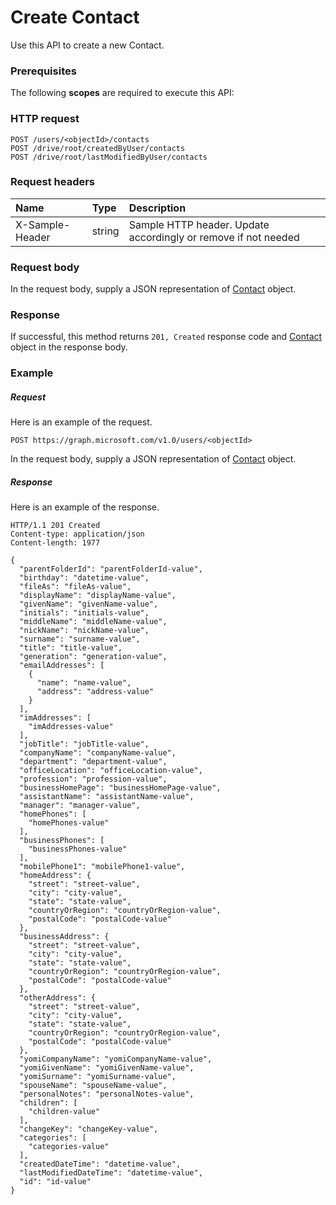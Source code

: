 # Create Contact

Use this API to create a new Contact.
### Prerequisites
The following **scopes** are required to execute this API: 
### HTTP request
<!-- { "blockType": "ignored" } -->
```http
POST /users/<objectId>/contacts
POST /drive/root/createdByUser/contacts
POST /drive/root/lastModifiedByUser/contacts

```
### Request headers
| Name       | Type | Description|
|:---------------|:--------|:----------|
| X-Sample-Header  | string  | Sample HTTP header. Update accordingly or remove if not needed|

### Request body
In the request body, supply a JSON representation of [Contact](../resources/contact.md) object.


### Response
If successful, this method returns `201, Created` response code and [Contact](../resources/contact.md) object in the response body.

### Example
##### Request
Here is an example of the request.
<!-- {
  "blockType": "request",
  "name": "create_contact_from_user"
}-->
```http
POST https://graph.microsoft.com/v1.0/users/<objectId>
```
In the request body, supply a JSON representation of [Contact](../resources/contact.md) object.
##### Response
Here is an example of the response.
<!-- {
  "blockType": "response",
  "truncated": false,
  "@odata.type": "microsoft.graph.contact"
} -->
```http
HTTP/1.1 201 Created
Content-type: application/json
Content-length: 1977

{
  "parentFolderId": "parentFolderId-value",
  "birthday": "datetime-value",
  "fileAs": "fileAs-value",
  "displayName": "displayName-value",
  "givenName": "givenName-value",
  "initials": "initials-value",
  "middleName": "middleName-value",
  "nickName": "nickName-value",
  "surname": "surname-value",
  "title": "title-value",
  "generation": "generation-value",
  "emailAddresses": [
    {
      "name": "name-value",
      "address": "address-value"
    }
  ],
  "imAddresses": [
    "imAddresses-value"
  ],
  "jobTitle": "jobTitle-value",
  "companyName": "companyName-value",
  "department": "department-value",
  "officeLocation": "officeLocation-value",
  "profession": "profession-value",
  "businessHomePage": "businessHomePage-value",
  "assistantName": "assistantName-value",
  "manager": "manager-value",
  "homePhones": [
    "homePhones-value"
  ],
  "businessPhones": [
    "businessPhones-value"
  ],
  "mobilePhone1": "mobilePhone1-value",
  "homeAddress": {
    "street": "street-value",
    "city": "city-value",
    "state": "state-value",
    "countryOrRegion": "countryOrRegion-value",
    "postalCode": "postalCode-value"
  },
  "businessAddress": {
    "street": "street-value",
    "city": "city-value",
    "state": "state-value",
    "countryOrRegion": "countryOrRegion-value",
    "postalCode": "postalCode-value"
  },
  "otherAddress": {
    "street": "street-value",
    "city": "city-value",
    "state": "state-value",
    "countryOrRegion": "countryOrRegion-value",
    "postalCode": "postalCode-value"
  },
  "yomiCompanyName": "yomiCompanyName-value",
  "yomiGivenName": "yomiGivenName-value",
  "yomiSurname": "yomiSurname-value",
  "spouseName": "spouseName-value",
  "personalNotes": "personalNotes-value",
  "children": [
    "children-value"
  ],
  "changeKey": "changeKey-value",
  "categories": [
    "categories-value"
  ],
  "createdDateTime": "datetime-value",
  "lastModifiedDateTime": "datetime-value",
  "id": "id-value"
}
```

<!-- uuid: 8fcb5dbc-d5aa-4681-8e31-b001d5168d79
2015-10-25 14:57:30 UTC -->
<!-- {
  "type": "#page.annotation",
  "description": "Create Contact",
  "keywords": "",
  "section": "documentation",
  "tocPath": ""
}-->